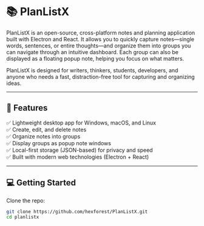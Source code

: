 # 📚 PlanListX

PlanListX is an open-source, cross-platform notes and planning application built with Electron and React. It allows you to quickly capture notes—single words, sentences, or entire thoughts—and organize them into groups you can navigate through an intuitive dashboard. Each group can also be displayed as a floating popup note, helping you focus on what matters.

PlanListX is designed for writers, thinkers, students, developers, and anyone who needs a fast, distraction-free tool for capturing and organizing ideas.

---

## 🚀 Features

✅ Lightweight desktop app for Windows, macOS, and Linux  
✅ Create, edit, and delete notes  
✅ Organize notes into groups  
✅ Display groups as popup note windows  
✅ Local-first storage (JSON-based) for privacy and speed  
✅ Built with modern web technologies (Electron + React)

---

## 💻 Getting Started

Clone the repo:

```bash
git clone https://github.com/hexforest/PlanListX.git
cd planlistx

